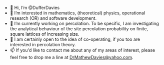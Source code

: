 - 👋 Hi, I’m @DufferDavies
- 👀 I’m interested in mathematics, (theoretical) physics, operational research (OR) and software development.
- 🌱 I’m currently working on percolation.  To be specific, I am investigating the analytical behaviour of the site percolation probability on finite, square lattices of increasing size.
- 💞️ I am certainly open to the idea of co-operating, if you too are interested in percolation theory.
- 📫 If you'd like to contact me about any of my areas of interest, please feel free to drop me a line at DrMathewDavies@yahoo.com.

<!---
DufferDavies/DufferDavies is a ✨ special ✨ repository because its `README.md` (this file) appears on your GitHub profile.
You can click the Preview link to take a look at your changes.
--->
